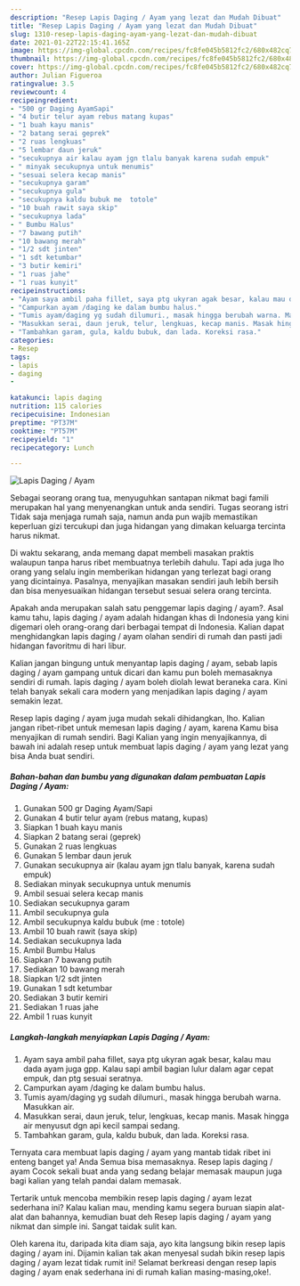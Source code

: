 ```yaml
---
description: "Resep Lapis Daging / Ayam yang lezat dan Mudah Dibuat"
title: "Resep Lapis Daging / Ayam yang lezat dan Mudah Dibuat"
slug: 1310-resep-lapis-daging-ayam-yang-lezat-dan-mudah-dibuat
date: 2021-01-22T22:15:41.165Z
image: https://img-global.cpcdn.com/recipes/fc8fe045b5812fc2/680x482cq70/lapis-daging-ayam-foto-resep-utama.jpg
thumbnail: https://img-global.cpcdn.com/recipes/fc8fe045b5812fc2/680x482cq70/lapis-daging-ayam-foto-resep-utama.jpg
cover: https://img-global.cpcdn.com/recipes/fc8fe045b5812fc2/680x482cq70/lapis-daging-ayam-foto-resep-utama.jpg
author: Julian Figueroa
ratingvalue: 3.5
reviewcount: 4
recipeingredient:
- "500 gr Daging AyamSapi"
- "4 butir telur ayam rebus matang kupas"
- "1 buah kayu manis"
- "2 batang serai geprek"
- "2 ruas lengkuas"
- "5 lembar daun jeruk"
- "secukupnya air kalau ayam jgn tlalu banyak karena sudah empuk"
- " minyak secukupnya untuk menumis"
- "sesuai selera kecap manis"
- "secukupnya garam"
- "secukupnya gula"
- "secukupnya kaldu bubuk me  totole"
- "10 buah rawit saya skip"
- "secukupnya lada"
- " Bumbu Halus"
- "7 bawang putih"
- "10 bawang merah"
- "1/2 sdt jinten"
- "1 sdt ketumbar"
- "3 butir kemiri"
- "1 ruas jahe"
- "1 ruas kunyit"
recipeinstructions:
- "Ayam saya ambil paha fillet, saya ptg ukyran agak besar, kalau mau dada ayam juga gpp. Kalau sapi ambil bagian lulur dalam agar cepat empuk, dan ptg sesuai seratnya."
- "Campurkan ayam /daging ke dalam bumbu halus."
- "Tumis ayam/daging yg sudah dilumuri., masak hingga berubah warna. Masukkan air."
- "Masukkan serai, daun jeruk, telur, lengkuas, kecap manis. Masak hingga air menyusut dgn api kecil sampai sedang."
- "Tambahkan garam, gula, kaldu bubuk, dan lada. Koreksi rasa."
categories:
- Resep
tags:
- lapis
- daging
- 

katakunci: lapis daging  
nutrition: 115 calories
recipecuisine: Indonesian
preptime: "PT37M"
cooktime: "PT57M"
recipeyield: "1"
recipecategory: Lunch

---
```



![Lapis Daging / Ayam](https://img-global.cpcdn.com/recipes/fc8fe045b5812fc2/680x482cq70/lapis-daging-ayam-foto-resep-utama.jpg)

Sebagai seorang orang tua, menyuguhkan santapan nikmat bagi famili merupakan hal yang menyenangkan untuk anda sendiri. Tugas seorang istri Tidak saja menjaga rumah saja, namun anda pun wajib memastikan keperluan gizi tercukupi dan juga hidangan yang dimakan keluarga tercinta harus nikmat.

Di waktu  sekarang, anda memang dapat membeli masakan praktis walaupun tanpa harus ribet membuatnya terlebih dahulu. Tapi ada juga lho orang yang selalu ingin memberikan hidangan yang terlezat bagi orang yang dicintainya. Pasalnya, menyajikan masakan sendiri jauh lebih bersih dan bisa menyesuaikan hidangan tersebut sesuai selera orang tercinta. 



Apakah anda merupakan salah satu penggemar lapis daging / ayam?. Asal kamu tahu, lapis daging / ayam adalah hidangan khas di Indonesia yang kini digemari oleh orang-orang dari berbagai tempat di Indonesia. Kalian dapat menghidangkan lapis daging / ayam olahan sendiri di rumah dan pasti jadi hidangan favoritmu di hari libur.

Kalian jangan bingung untuk menyantap lapis daging / ayam, sebab lapis daging / ayam gampang untuk dicari dan kamu pun boleh memasaknya sendiri di rumah. lapis daging / ayam boleh diolah lewat beraneka cara. Kini telah banyak sekali cara modern yang menjadikan lapis daging / ayam semakin lezat.

Resep lapis daging / ayam juga mudah sekali dihidangkan, lho. Kalian jangan ribet-ribet untuk memesan lapis daging / ayam, karena Kamu bisa menyajikan di rumah sendiri. Bagi Kalian yang ingin menyajikannya, di bawah ini adalah resep untuk membuat lapis daging / ayam yang lezat yang bisa Anda buat sendiri.

<!--inarticleads1-->

##### Bahan-bahan dan bumbu yang digunakan dalam pembuatan Lapis Daging / Ayam:

1. Gunakan 500 gr Daging Ayam/Sapi
1. Gunakan 4 butir telur ayam (rebus matang, kupas)
1. Siapkan 1 buah kayu manis
1. Siapkan 2 batang serai (geprek)
1. Gunakan 2 ruas lengkuas
1. Gunakan 5 lembar daun jeruk
1. Gunakan secukupnya air (kalau ayam jgn tlalu banyak, karena sudah empuk)
1. Sediakan  minyak secukupnya untuk menumis
1. Ambil sesuai selera kecap manis
1. Sediakan secukupnya garam
1. Ambil secukupnya gula
1. Ambil secukupnya kaldu bubuk (me : totole)
1. Ambil 10 buah rawit (saya skip)
1. Sediakan secukupnya lada
1. Ambil  Bumbu Halus
1. Siapkan 7 bawang putih
1. Sediakan 10 bawang merah
1. Siapkan 1/2 sdt jinten
1. Gunakan 1 sdt ketumbar
1. Sediakan 3 butir kemiri
1. Sediakan 1 ruas jahe
1. Ambil 1 ruas kunyit




<!--inarticleads2-->

##### Langkah-langkah menyiapkan Lapis Daging / Ayam:

1. Ayam saya ambil paha fillet, saya ptg ukyran agak besar, kalau mau dada ayam juga gpp. Kalau sapi ambil bagian lulur dalam agar cepat empuk, dan ptg sesuai seratnya.
1. Campurkan ayam /daging ke dalam bumbu halus.
1. Tumis ayam/daging yg sudah dilumuri., masak hingga berubah warna. Masukkan air.
1. Masukkan serai, daun jeruk, telur, lengkuas, kecap manis. Masak hingga air menyusut dgn api kecil sampai sedang.
1. Tambahkan garam, gula, kaldu bubuk, dan lada. Koreksi rasa.




Ternyata cara membuat lapis daging / ayam yang mantab tidak ribet ini enteng banget ya! Anda Semua bisa memasaknya. Resep lapis daging / ayam Cocok sekali buat anda yang sedang belajar memasak maupun juga bagi kalian yang telah pandai dalam memasak.

Tertarik untuk mencoba membikin resep lapis daging / ayam lezat sederhana ini? Kalau kalian mau, mending kamu segera buruan siapin alat-alat dan bahannya, kemudian buat deh Resep lapis daging / ayam yang nikmat dan simple ini. Sangat taidak sulit kan. 

Oleh karena itu, daripada kita diam saja, ayo kita langsung bikin resep lapis daging / ayam ini. Dijamin kalian tak akan menyesal sudah bikin resep lapis daging / ayam lezat tidak rumit ini! Selamat berkreasi dengan resep lapis daging / ayam enak sederhana ini di rumah kalian masing-masing,oke!.

